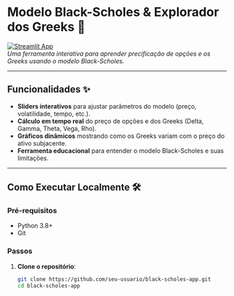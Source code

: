 # Modelo Black-Scholes & Explorador dos Greeks 🎯

[![Streamlit App](https://static.streamlit.io/badges/streamlit_badge_black_white.svg)](https://your-app-name.streamlit.app/)  
*Uma ferramenta interativa para aprender precificação de opções e os Greeks usando o modelo Black-Scholes.*

---

## Funcionalidades ✨
- **Sliders interativos** para ajustar parâmetros do modelo (preço, volatilidade, tempo, etc.).
- **Cálculo em tempo real** do preço de opções e dos Greeks (Delta, Gamma, Theta, Vega, Rho).
- **Gráficos dinâmicos** mostrando como os Greeks variam com o preço do ativo subjacente.
- **Ferramenta educacional** para entender o modelo Black-Scholes e suas limitações.

---

## Como Executar Localmente 🛠️

### Pré-requisitos
- Python 3.8+
- Git

### Passos
1. **Clone o repositório**:
   ```bash
   git clone https://github.com/seu-usuario/black-scholes-app.git
   cd black-scholes-app